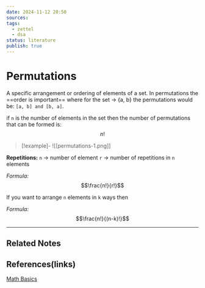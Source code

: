 ```yaml
---
date: 2024-11-12 20:50
sources: 
tags:
  - zettel
  - dsa
status: literature
publish: true
---
```

# Permutations

A specific arrangement or ordering of elements of a set. In permutations the ==order is important== where for the set -> {a, b} the permutations would be: `[a, b] and [b, a]`.

if `n` is the number of elements in the set then the number of permutations that can be formed is: $$n!$$

> [!example]-
> ![[permutations-1.png]]

**Repetitions:**
`n` -> number of element 
`r` -> number of repetitions in `n` elements

*Formula:* $$\frac{n!}{r!}$$

If you want to arrange `n` elements in `k` ways then

*Formula:* $$\frac{n!}{(n-k)!}$$

---
## Related Notes

## References(links)
[Math Basics](https://algo.monster/problems/math-basics)